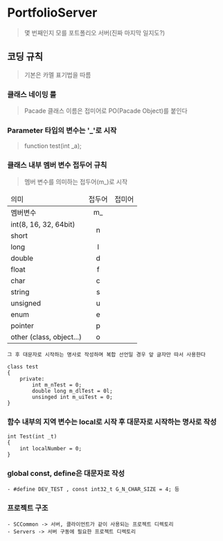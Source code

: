 # PortfolioServer

 > 몇 번째인지 모를 포트폴리오 서버(진짜 마지막 일지도?)

## 코딩 규칙
 > 기본은 카멜 표기법을 따름
 
### 클래스 네이밍 룰
 > Pacade 클래스 이름은 접미어로 PO(Pacade Object)를 붙인다

### Parameter 타입의 변수는 '_'로 시작
 > function test(int _a);

### 클래스 내부 멤버 변수 접두어 규칙
 > 멤버 변수를 의미하는 접두어(m_)로 시작
<table>
	<thead>
		<td>의미</td>
		<td>접두어</td>
		<td>접미어</td>
	</thead>
	<tr>
		<td>멤버변수</td>
		<td align="center">m_</td>
		<td></td>
	</tr>
	<tr>
		<td>int(8, 16, 32, 64bit)</td>
		<td rowspan="2" align="center">n</td>
		<td></td>
	</tr>
	<tr>
		<td>short</td>
		<td></td>
	</tr>
	<tr>
		<td>long</td>
		<td align="center">l</td>
		<td></td>
	</tr>
	<tr>
		<td>double</td>
		<td align="center">d</td>
		<td></td>
	</tr>
	<tr>
		<td>float</td>
		<td align="center">f</td>
		<td></td>
	</tr>
	<tr>
		<td>char</td>
		<td align="center">c</td>
		<td></td>
	</tr>
	<tr>
		<td>string</td>
		<td align="center">s</td>
		<td></td>
	</tr>
	<tr>
		<td>unsigned</td>
		<td align="center">u</td>
		<td></td>
	</tr>
	<tr>
		<td>enum</td>
		<td align="center">e</td>
		<td></td>
	</tr>
	<tr>
		<td>pointer</td>
		<td align="center">p</td>
		<td></td>
	</tr>
	<tr>
		<td>other (class, object...)</td>
		<td align="center">o</td>
		<td></td>
	</tr>
</table>

    그 후 대문자로 시작하는 명사로 작성하며 복합 선언일 경우 앞 글자만 따서 사용한다
    
    class test
	{
        private:
            int m_nTest = 0;
            double long m_dlTest = 0l;
            unsinged int m_uiTest = 0;
	}
    

### 함수 내부의 지역 변수는 local로 시작 후 대문자로 시작하는 명사로 작성
    int Test(int _t)
    {
        int localNumber = 0;
    }

### global const, define은 대문자로 작성
    - #define DEV_TEST , const int32_t G_N_CHAR_SIZE = 4; 등


### 프로젝트 구조
    - SCCommon -> 서버, 클라이언트가 같이 사용되는 프로젝트 디렉토리
    - Servers -> 서버 구동에 필요한 프로젝트 디렉토리
